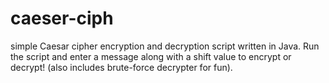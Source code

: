 # caeser-ciph

simple Caesar cipher encryption and decryption script written in Java.
Run the script and enter a message along with a shift value to encrypt or decrypt!
(also includes brute-force decrypter for fun).
